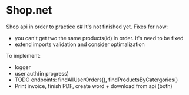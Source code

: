 # Shop.net
Shop api in order to practice c#
It's not finished yet.
Fixes for now:
* you can't get two the same products(id) in order. It's need to be fixed
* extend imports validation and consider optimalization

To implement:
* logger
* user auth(in progress)
* TODO endpoints: findAllUserOrders(), findProductsByCatergories()
* Print invoice, finish PDF, create word + download from api (both)
